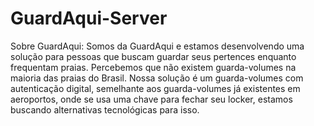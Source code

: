 # GuardAqui-Server

Sobre GuardAqui:
Somos da GuardAqui e estamos desenvolvendo uma solução para pessoas que buscam guardar seus pertences enquanto frequentam praias. Percebemos que não existem guarda-volumes na maioria das praias do Brasil.
Nossa solução é um guarda-volumes com autenticação digital, semelhante aos guarda-volumes já existentes em aeroportos, onde se usa uma chave para fechar seu locker, estamos buscando alternativas tecnológicas para isso.